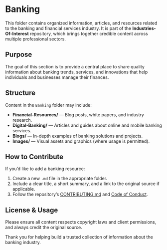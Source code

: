 # Banking

This folder contains organized information, articles, and resources related to the banking and financial services industry. It is part of the **Industries-Of-Interest** repository, which brings together credible content across multiple professional sectors.

## Purpose

The goal of this section is to provide a central place to share quality information about banking trends, services, and innovations that help individuals and businesses manage their finances.

## Structure

Content in the `Banking` folder may include:

- **Financial-Resources/** — Blog posts, white papers, and industry research.
- **Digital-Banking/** — Articles and guides about online and mobile banking services.
- **Blogs/** — In-depth examples of banking solutions and projects.
- **Images/** — Visual assets and graphics (where usage is permitted).

## How to Contribute

If you’d like to add a banking resource:
1. Create a new `.md` file in the appropriate folder.
2. Include a clear title, a short summary, and a link to the original source if applicable.
3. Follow the repository’s [CONTRIBUTING.md](../CONTRIBUTING.md) and [Code of Conduct](../CODE_OF_CONDUCT.md).

## License & Usage

Please ensure all content respects copyright laws and client permissions, and always credit the original source.

Thank you for helping build a trusted collection of information about the banking industry.
